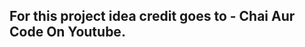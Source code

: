 
<!-- ## Backend
Learning Backend From Chai Aur Code On Youtube.

Model Link(https://app.eraser.io/workspace/YtPqZ1VogxGy1jzIDkzj) -->

## For this project idea credit goes to - Chai Aur Code On Youtube.